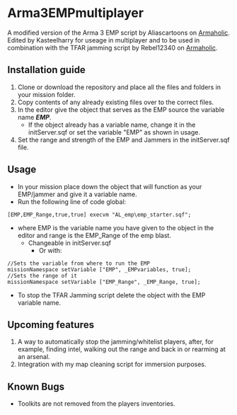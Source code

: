 # Arma3EMPmultiplayer

A modified version of the Arma 3 EMP script by Aliascartoons on [Armaholic](http://www.armaholic.com/page.php?id=34293). Edited by Kasteelharry for useage in multiplayer and to be used in combination with the TFAR jamming script by Rebel12340 on [Armaholic](http://www.armaholic.com/page.php?id=32660).

## Installation guide

1. Clone or download the repository and place all the files and folders in your mission folder.
2. Copy contents of any already existing files over to the correct files.
3. In the editor give the object that serves as the EMP source the variable name ***EMP***.
   - If the object already has a variable name, change it in the initServer.sqf or set the variable "EMP" as shown in usage.
4. Set the range and strength of the EMP and Jammers in the initServer.sqf file.

## Usage

- In your mission place down the object that will function as your EMP/jammer and give it a variable name.
- Run the following line of code global:

```sqf
[EMP,EMP_Range,true,true] execvm "AL_emp\emp_starter.sqf";
```

- where EMP is the variable name you have given to the object in the editor and range is the EMP_Range of the emp blast.
  - Changeable in initServer.sqf
    - Or with:

```sqf
//Sets the variable from where to run the EMP
missionNamespace setVariable ["EMP", _EMPvariables, true];
//Sets the range of it
missionNamespace setVariable ["EMP_Range", _EMP_Range, true];
```

- To stop the TFAR Jamming script delete the object with the EMP variable name.

## Upcoming features

1) A way to automatically stop the jamming/whitelist players, after, for example, finding intel, walking out the range and back in or rearming at an arsenal.
2) Integration with my map cleaning script for immersion purposes.

## Known Bugs

- Toolkits are not removed from the players inventories.
